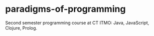 # paradigms-of-programming
Second semester programming course at CT ITMO: Java, JavaScript, Clojure, Prolog.
